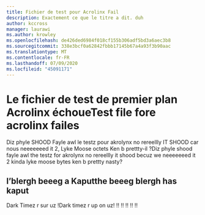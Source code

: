 ```yaml
---
title: Fichier de test pour Acrolinx Fail
description: Exactement ce que le titre a dit. duh
author: kccross
manager: laurawi
ms.author: krowley
ms.openlocfilehash: de426ded6984f018cf155b306adf5bd3a6aec3b8
ms.sourcegitcommit: 338e3bcf0a62842fbbb17145b67a4a93f3b90aac
ms.translationtype: MT
ms.contentlocale: fr-FR
ms.lasthandoff: 07/09/2020
ms.locfileid: "45091171"
---
```

# <a name="test-file-fore-acrolinx-failes"></a><span data-ttu-id="25b44-104">Le fichier de test de premier plan Acrolinx échoue</span><span class="sxs-lookup"><span data-stu-id="25b44-104">Test file fore acrolinx failes</span></span>

<span data-ttu-id="25b44-105">Diz phyle SHOOD Fayle awl le testz pour akrolynx no rereellly IT SHOOD car nous neeeeeeed it 2, Lyke Moose octets Ken b prettty-il ?</span><span class="sxs-lookup"><span data-stu-id="25b44-105">Diz phyle shood fayle awl the testz for akrolynx no rereellly it shood becuz we neeeeeeed it 2 kinda lyke moose bytes ken b prettty nasty?</span></span>

## <a name="the-beeeg-blergh-has-kaput"></a><span data-ttu-id="25b44-106">l’blergh beeeg a Kaput</span><span class="sxs-lookup"><span data-stu-id="25b44-106">the beeeg blergh has kaput</span></span>
<span data-ttu-id="25b44-107">Dark Timez r sur uz !</span><span class="sxs-lookup"><span data-stu-id="25b44-107">Dark timez r up on uz!</span></span> <span data-ttu-id="25b44-108">!</span><span class="sxs-lookup"><span data-stu-id="25b44-108">!</span></span> <span data-ttu-id="25b44-109">!</span><span class="sxs-lookup"><span data-stu-id="25b44-109">!</span></span> <span data-ttu-id="25b44-110">!</span><span class="sxs-lookup"><span data-stu-id="25b44-110">!</span></span> <span data-ttu-id="25b44-111">!</span><span class="sxs-lookup"><span data-stu-id="25b44-111">!</span></span> <span data-ttu-id="25b44-112">!</span><span class="sxs-lookup"><span data-stu-id="25b44-112">!</span></span>
